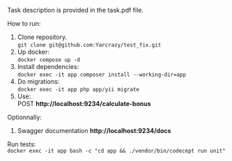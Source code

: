 Task description is provided in the task.pdf file.

How to run:
1. Clone repository.  
  ``git clone git@github.com:Yarcrazy/test_fix.git``
2. Up docker:  
  ``docker compose up -d``
3. Install dependencies:  
  ``docker exec -it app composer install --working-dir=app``
4. Do migrations:  
  ``docker exec -it app php app/yii migrate``
5. Use:  
  POST **http://localhost:9234/calculate-bonus**

Optionnally:
1. Swagger documentation
  **http://localhost:9234/docs**

Run tests:  
``docker exec -it app bash -c "cd app && ./vendor/bin/codecept run unit"``

